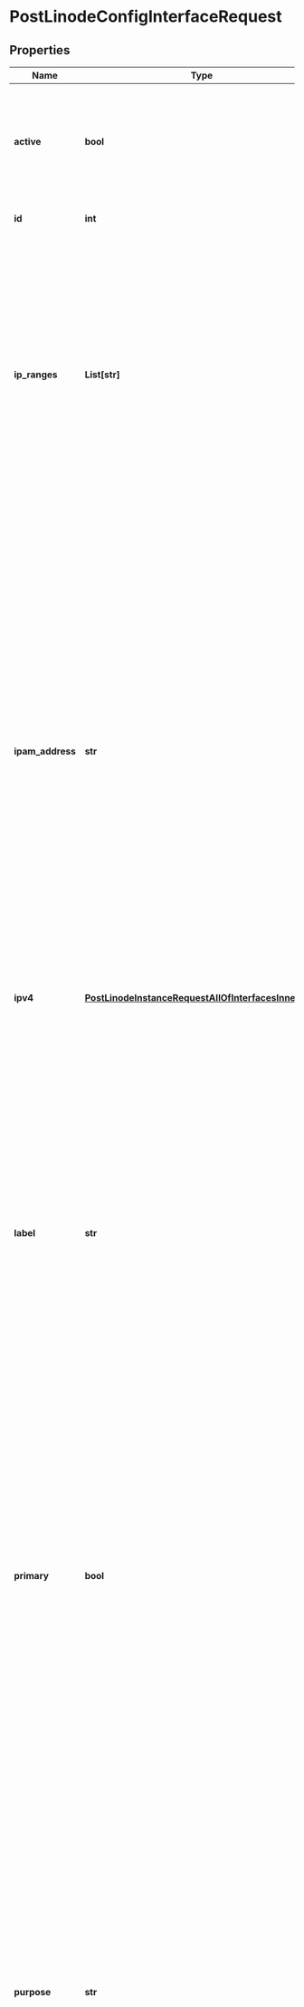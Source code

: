 # PostLinodeConfigInterfaceRequest


## Properties

Name | Type | Description | Notes
------------ | ------------- | ------------- | -------------
**active** | **bool** | Returns &#x60;true&#x60; if the Interface is in use, meaning that Compute Instance has been booted using the Configuration Profile to which the Interface belongs. Otherwise returns &#x60;false&#x60;. | [optional] [readonly] 
**id** | **int** | The unique ID representing this Interface. | [optional] [readonly] 
**ip_ranges** | **List[str]** | An array of IPv4 CIDR VPC Subnet ranges that are routed to this Interface.  - Array items are only allowed for &#x60;vpc&#x60; type Interfaces. - This must be empty for non-&#x60;vpc&#x60; type Interfaces.  For requests:  - Addresses in submitted ranges must not already be actively assigned. - Submitting values replaces any existing values. - Submitting an empty array removes any existing values. - Omitting this property results in no change to existing values. | [optional] 
**ipam_address** | **str** | This Network Interface&#39;s private IP address in Classless Inter-Domain Routing (CIDR) notation.  For &#x60;vlan&#x60; purpose Interfaces:  - Must be unique among the Linode&#39;s Interfaces to avoid conflicting addresses. - Should be unique among devices attached to the VLAN to avoid conflict. - The Linode is configured to use this address for the associated Interface upon reboot if Network Helper is enabled. If Network Helper is disabled, the address can be enabled with [manual static IP configuration](https://www.linode.com/docs/guides/manual-network-configuration/).  For &#x60;public&#x60; purpose Interfaces:  - In requests, must be an empty string (&#x60;\&quot;\&quot;&#x60;) or &#x60;null&#x60; if included. - In responses, always returns &#x60;null&#x60;.  For &#x60;vpc&#x60; purpose Interfaces:  - In requests, must be an empty string (&#x60;\&quot;\&quot;&#x60;) or &#x60;null&#x60; if included. - In responses, always returns &#x60;null&#x60;. | [optional] 
**ipv4** | [**PostLinodeInstanceRequestAllOfInterfacesInnerIpv4**](PostLinodeInstanceRequestAllOfInterfacesInnerIpv4.md) |  | [optional] 
**label** | **str** | The name of this Interface.  For &#x60;vlan&#x60; purpose Interfaces:  - Required. - Must be unique among the Linode&#39;s Interfaces (a Linode cannot be attached to the same VLAN multiple times). - Can only contain ASCII letters, numbers, and hyphens (&#x60;-&#x60;). You can&#39;t use two consecutive hyphens (&#x60;--&#x60;). - If the VLAN label is new, a VLAN is created. Up to 10 VLANs can be created in each data center region. To view your active VLANs, run the [List VLANs](https://techdocs.akamai.com/linode-api/reference/get-vlans) operation.  For &#x60;public&#x60; purpose Interfaces:  - In requests, must be an empty string (&#x60;\&quot;\&quot;&#x60;) or &#x60;null&#x60; if included. - In responses, always returns &#x60;null&#x60;.  For &#x60;vpc&#x60; purpose Interfaces:  - In requests, must be an empty string (&#x60;\&quot;\&quot;&#x60;) or &#x60;null&#x60; if included. - In responses, always returns &#x60;null&#x60;. | [optional] 
**primary** | **bool** | The primary Interface is configured as the default route to the Linode.  Each Configuration Profile can have up to one &#x60;\&quot;primary\&quot;: true&#x60; Interface at a time.  Must be &#x60;false&#x60; for &#x60;vlan&#x60; type Interfaces.  If no Interface is configured as the primary, the first non-&#x60;vlan&#x60; type Interface in the &#x60;interfaces&#x60; array is automatically treated as the primary Interface. | [optional] 
**purpose** | **str** | The type of Interface.  - &#x60;public&#x60;   - Only one &#x60;public&#x60; Interface per Linode can be defined.   - The Linode&#39;s default public IPv4 address is assigned to the &#x60;public&#x60; Interface.   - A Linode must have a public Interface in the first/eth0 position to be reachable via the public internet upon boot without additional system configuration. If no &#x60;public&#x60; Interface is configured, the Linode is not directly reachable via the public internet. In this case, access can only be established via [LISH](https://www.linode.com/docs/products/compute/compute-instances/guides/lish/) or other Linodes connected to the same VLAN or VPC.  - &#x60;vlan&#x60;   - Configuring a &#x60;vlan&#x60; purpose Interface attaches this Linode to the VLAN with the specified &#x60;label&#x60;.   - The Linode is configured to use the specified &#x60;ipam_address&#x60;, if any.  - &#x60;vpc&#x60;   - Configuring a &#x60;vpc&#x60; purpose Interface attaches this Linode to the existing VPC Subnet with the specified &#x60;subnet_id&#x60;.   - When the Interface is activated, the Linode is configured to use an IP address from the range in the assigned VPC Subnet. See &#x60;ipv4.vpc&#x60; for more information. | 
**subnet_id** | **int** | The &#x60;id&#x60; of the VPC Subnet for this Interface.  In requests, this value is used to assign a Linode to a VPC Subnet.  - Required for &#x60;vpc&#x60; type Interfaces. - Returns &#x60;null&#x60; for non-&#x60;vpc&#x60; type Interfaces. - Once a VPC Subnet is assigned to an Interface, it cannot be updated. - The Linode must be rebooted with the Interface&#39;s Configuration Profile to complete assignment to a VPC Subnet. | [optional] 
**vpc_id** | **int** | The &#x60;id&#x60; of the VPC configured for this Interface. Returns &#x60;null&#x60; for non-&#x60;vpc&#x60; type Interfaces. | [optional] [readonly] 

## Example

```python
from openapi_client.models.post_linode_config_interface_request import PostLinodeConfigInterfaceRequest

# TODO update the JSON string below
json = "{}"
# create an instance of PostLinodeConfigInterfaceRequest from a JSON string
post_linode_config_interface_request_instance = PostLinodeConfigInterfaceRequest.from_json(json)
# print the JSON string representation of the object
print(PostLinodeConfigInterfaceRequest.to_json())

# convert the object into a dict
post_linode_config_interface_request_dict = post_linode_config_interface_request_instance.to_dict()
# create an instance of PostLinodeConfigInterfaceRequest from a dict
post_linode_config_interface_request_from_dict = PostLinodeConfigInterfaceRequest.from_dict(post_linode_config_interface_request_dict)
```
[[Back to Model list]](../README.md#documentation-for-models) [[Back to API list]](../README.md#documentation-for-api-endpoints) [[Back to README]](../README.md)


